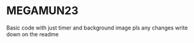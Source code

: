 # MEGAMUN23
Basic code with just timer and background image pls any changes write down on the readme

